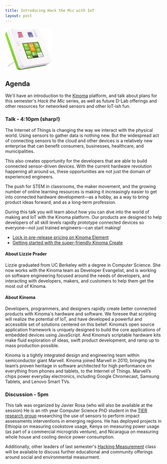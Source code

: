 ```yaml
---
title: Introducing Hack the Mic with IoT
layout: post
---
```

![Kinoma](/hack-the-mic/media/Kinoma-Create_facing-right-showing-sensors_web-res_150px.png)

## Agenda

We'll have an introduction to the [Kinoma](http://kinoma.com/) platform, and
talk about plans for this semester's *Hack the Mic* series, as well as future
D-Lab offerings and other resources for networked sensors and other IoT-ish
fun.

### Talk - 4:10pm (sharp!)


The Internet of Things is changing the way we interact with the
physical world. Using sensors to gather data is nothing new. But the
widespread act of connecting sensors to the cloud and other devices is
a relatively new enterprise that can benefit consumers, businesses,
healthcare, and municipalities.


This also creates opportunity for the developers that are able to
build connected sensor-driven devices. With the current hardware
revolution happening all around us, these opportunities are not just
the domain of experienced engineers.


The push for STEM in classrooms, the maker movement, and the growing
number of online learning resources is making it increasingly easier
to get into connected hardware development—as a hobby, as a way to
bring product ideas forward, and as a long-term profession.


During this talk you will learn about how you can dive into the world
of making and IoT with the Kinoma platform. Our products are designed
to help developers of all skill levels rapidly prototype connected
devices so everyone—not just trained engineers—can start making!


- [Lock in pre-release pricing on Kinoma Element](http://kinoma.com/buy/element-reserve.php)
- [Getting started with the super-friendly Kinoma Create](http://kinoma.com/create/)


#### About Lizzie Prader

Lizzie graduated from UC Berkeley with a degree in Computer Science.
She now works with the Kinoma team as Developer Evangelist, and is
working on software engineering focused around the needs of
developers, and interacting with developers, makers, and customers to
help them get the most out of Kinoma.


#### About Kinoma

Developers, programmers, and designers rapidly create better connected
products with Kinoma's hardware and software. We foresee that
scripting will realize the potential of IoT, and have developed a
powerful and accessible set of solutions centered on this belief.
Kinoma’s open source application framework is uniquely designed to
build the core applications of embedded devices using JavaScript. And
Kinoma’s scriptable hardware kits make fluid exploration of ideas,
swift product development, and ramp up to mass production possible.


Kinoma is a tightly integrated design and engineering team within
semiconductor giant Marvell. Kinoma joined Marvell in 2010, bringing
the team’s proven heritage in software architected for high
performance on everything from phones and tablets, to the Internet of
Things. Marvell’s chips power everyday electronics, including Google
Chromecast, Samsung Tablets, and Lenovo Smart TVs.


### Discussion - 5pm

This talk was organized by Javier Rosa (who will also be available at the
session) He is an nth year Computer Science PhD student in the [TIER research
group](http://tier.cs.berkeley.edu/drupal/) researching the use of sensors to
perform impact assessments interventions in emerging regions. He has deployed
projects in Ethiopia on measuring cookstove usage, Kenya on measuring power
usage (as part of a commercial microgrids venture), and Nicaragua on measuring
whole house and cooling device power consumption.

Additionally, other leaders of last semester's [Hacking
Measurement](http://hackingmeasurement.berkeley.edu) class will be available to
discuss further educational and community offerings around social and
environmental measurment.
